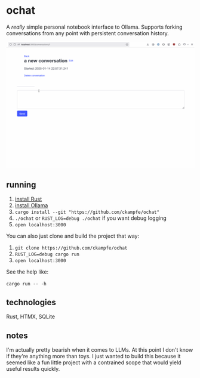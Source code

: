 # ochat

A _really_ simple personal notebook interface to Ollama.
Supports forking conversations from any point with persistent conversation history.

![a simple but featureful conversation client for ollama](c1.gif)

## running

1. [install Rust](https://www.rust-lang.org/tools/install)
2. [install Ollama](https://ollama.com/)
3. `cargo install --git "https://github.com/ckampfe/ochat"`
4. `./ochat` or `RUST_LOG=debug ./ochat` if you want debug logging
5. `open localhost:3000`

You can also just clone and build the project that way:

1. `git clone https://github.com/ckampfe/ochat`
2. `RUST_LOG=debug cargo run`
3. `open localhost:3000`

See the help like:

`cargo run -- -h`

## technologies

Rust, HTMX, SQLite

## notes

I'm actually pretty bearish when it comes to LLMs. At this point I don't know if they're anything more than toys. I just wanted to build this because it seemed like a fun little project with a contrained scope that would yield useful results quickly.